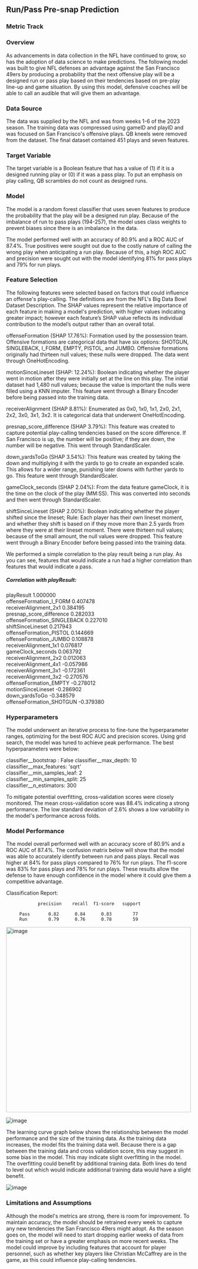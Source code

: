 ## Run/Pass Pre-snap Prediction
### Metric Track

### Overview
As advancements in data collection in the NFL have continued to grow, so has the adoption of data science to make predictions. The following model was built to give NFL defenses an advantage against the San Francisco 49ers by producing a probability that the next offensive play will be a designed run or pass play based on their tendencies based on pre-play line-up and game situation. By using this model, defensive coaches will be able to call an audible that will give them an advantage.

### Data Source
The data was supplied by the NFL and was from weeks 1-6 of the 2023 season. The training data was compressed using gameID and playID and was focused on San Francisco's offensive plays. QB kneels were removed from the dataset. The final dataset contained 451 plays and seven features.

### Target Variable
The target variable is a Boolean feature that has a value of (1) if it is a designed running play or (0) if it was a pass play. To put an emphasis on play calling, QB scrambles do not count as designed runs.

### Model
The model is a random forest classifier that uses seven features to produce the probability that the play will be a designed run play. Because of the imbalance of run to pass plays (194-257), the model uses class weights to prevent biases since there is an imbalance in the data.

The model performed well with an accuracy of 80.9% and a ROC AUC of 87.4%. True positives were sought out due to the costly nature of calling the wrong play when anticipating a run play. Because of this, a high ROC AUC and precision were sought out with the model identifying 81% for pass plays and 79% for run plays.

### Feature Selection
The following features were selected based on factors that could influence an offense's play-calling. The definitions are from the NFL's Big Data Bowl Dataset Description. The SHAP values represent the relative importance of each feature in making a model's prediction, with higher values indicating greater impact; however each feature’s SHAP value reflects its individual contribution to the model’s output rather than an overall total.

offenseFormation (SHAP 17.76%): Formation used by the possession team. Offensive formations are categorical data that have six options: SHOTGUN, SINGLEBACK, I_FORM, EMPTY, PISTOL, and JUMBO. Offensive formations originally had thirteen null values; these nulls were dropped. The data went through OneHotEncoding.

motionSinceLineset (SHAP: 12.24%): Boolean indicating whether the player went in motion after they were initially set at the line on this play. The initial dataset had 1,480 null values; because the value is important the nulls were filled using a KNN imputer. This feature went through a Binary Encoder before being passed into the training data.

receiverAlignment (SHAP 8.81%): Enumerated as 0x0, 1x0, 1x1, 2x0, 2x1, 2x2, 3x0, 3x1, 3x2. It is categorical data that underwent OneHotEncoding.

presnap_score_difference (SHAP 3.79%): This feature was created to capture potential play-calling tendencies based on the score difference. If San Francisco is up, the number will be positive; if they are down, the number will be negative. This went through StandardScaler.

down_yardsToGo (SHAP 3.54%): This feature was created by taking the down and multiplying it with the yards to go to create an expanded scale. This allows for a wider range, punishing later downs with further yards to go. This feature went through StandardScaler.

gameClock_seconds (SHAP 2.04%): From the data feature gameClock, it is the time on the clock of the play (MM:SS). This was converted into seconds and then went through StandardScaler.

shiftSinceLineset (SHAP 2.00%): Boolean indicating whether the player shifted since the lineset; Rule: Each player has their own lineset moment, and whether they shift is based on if they move more than 2.5 yards from where they were at their lineset moment. There were thirteen null values; because of the small amount, the null values were dropped. This feature went through a Binary Encoder before being passed into the training data.


We performed a simple correlation to the play result being a run play. As you can see, features that would indicate a run had a higher correlation than features that would indicate a pass.

##### Correlation with playResult:
playResult                     1.000000                                      
offenseFormation_I_FORM        0.407478                                   
receiverAlignment_2x1          0.384195                                   
presnap_score_difference       0.282033                                   
offenseFormation_SINGLEBACK    0.227010                                   
shiftSinceLineset              0.217943                                   
offenseFormation_PISTOL        0.144669                                   
offenseFormation_JUMBO         0.108878                                   
receiverAlignment_1x1          0.076817                                   
gameClock_seconds              0.063792                                   
receiverAlignment_2x2          0.012063                                   
receiverAlignment_4x1         -0.057986                                   
receiverAlignment_3x1         -0.172361                                   
receiverAlignment_3x2         -0.270576                                   
offenseFormation_EMPTY        -0.278012                                   
motionSinceLineset            -0.286902                                   
down_yardsToGo                -0.348579                                   
offenseFormation_SHOTGUN      -0.379380                                   

### Hyperparameters
The model underwent an iterative process to fine-tune the hyperparameter ranges, optimizing for the best ROC AUC and precision scores. Using grid search, the model was tuned to achieve peak performance. The best hyperparameters were below:

classifier__bootstrap : False
classifier__max_depth: 10                                          
classifier__max_features: 'sqrt'                               
classifier__min_samples_leaf: 2                             
classifier__min_samples_split: 25                   
classifier__n_estimators: 300              

To mitigate potential overfitting, cross-validation scores were closely monitored. The mean cross-validation score was 88.4% indicating a strong performance. The low standard deviation of 2.6% shows a low variability in the model's performance across folds. 


### Model Performance
The model overall performed well with an accuracy score of 80.9% and a ROC AUC of 87.4%. The confusion matrix below will show that the model was able to accurately identify between run and pass plays. Recall was higher at 84% for pass plays compared to 76% for run plays. The f1-score was 83% for pass plays and 78% for run plays. These results allow the defense to have enough confidence in the model where it could give them a competitive advantage.

Classification Report:

                precision    recall  f1-score   support

         Pass       0.82      0.84      0.83        77
         Run        0.79      0.76      0.78        59



<img width="501" alt="image" src="https://github.com/user-attachments/assets/b787f74d-e827-4e4d-984e-498615b655f9" />


![image](https://github.com/user-attachments/assets/a2d66d1e-dd68-4f1f-88ae-a06671a68abf)


The learning curve graph below shows the relationship between the model performance and the size of the training data. As the training data increases, the model fits the training data well. Because there is a gap between the training data and cross validation score, this may suggest in some bias in the model. This may indicate slight overfitting in the model. The overfitting could benefit by additional training data. Both lines do tend to level out which would indicate additional training data would have a slight benefit.

![image](https://github.com/user-attachments/assets/a02632c2-a6af-4637-bb74-ac0f1d256a8a)



### Limitations and Assumptions
Although the model's metrics are strong, there is room for improvement. To maintain accuracy, the model should be retrained every week to capture any new tendencies the San Francisco 49ers might adopt. As the season goes on, the model will need to start dropping earlier weeks of data from the training set or have a greater emphasis on more recent weeks. The model could improve by including features that account for player personnel, such as whether key players like Christian McCaffrey are in the game, as this could influence play-calling tendencies.
